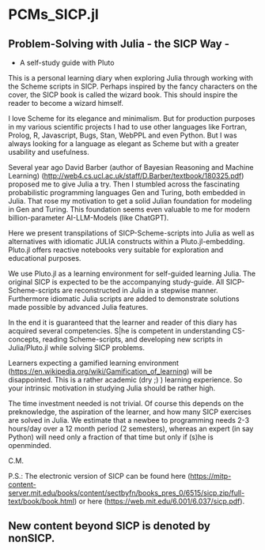 # PCMs_SICP.jl
##  Problem-Solving with Julia - the SICP Way -
- A self-study guide with Pluto

This is a personal learning diary when exploring Julia through working with the Scheme scripts in SICP.  Perhaps inspired by the fancy characters on the cover, the SICP book is called the wizard book. This should inspire the reader to become a wizard himself.

I love Scheme for its elegance and minimalism. But for production purposes in my various scientific projects I had to use other languages like Fortran, Prolog, R, Javascript, Bugs, Stan, WebPPL and even Python. But I was always looking for a language as elegant as Scheme but with a greater usability and usefulness. 

Several year ago David Barber (author of Bayesian Reasoning and Machine Learning) (http://web4.cs.ucl.ac.uk/staff/D.Barber/textbook/180325.pdf) proposed me to give Julia a try. Then I stumbled across the fascinating probabilistic programming languages Gen and Turing, both embedded in Julia. That rose my motivation to get a solid Julian foundation for modeling in Gen and Turing. This foundation seems even valuable to me for modern billion-parameter AI-LLM-Models (like ChatGPT).

Here we present transpilations of SICP-Scheme-scripts into Julia as well as alternatives with idiomatic JULIA constructs within a Pluto.jl-embedding. Pluto.jl offers reactive notebooks very suitable for exploration and educational purposes.

We use Pluto.jl as a learning environment for self-guided learning Julia. The original SICP is expected to be the accompanying study-guide. All SICP-Scheme-scripts are reconstructed in Julia in a stepwise manner. Furthermore idiomatic Julia scripts are added to demonstrate solutions made possible by advanced Julia features.

In the end it is guaranteed that the learner and reader of this diary has acquired several competencies. S|he is competent in understanding CS-concepts, reading Scheme-scripts, and developing new scripts in Julia/Pluto.jl while solving SICP problems.

Learners expecting a gamified learning environment (https://en.wikipedia.org/wiki/Gamification_of_learning) will be disappointed. This is a rather academic (dry ;) ) learning experience. So your intrinsic motivation in studying Julia should be rather high.

The time investment needed is not trivial. Of course this depends on the preknowledge, the aspiration of the learner, and how many SICP exercises are solved in Julia. We estimate that a newbee to programming needs 2-3 hours/day over a 12 month period (2 semesters), whereas an expert (in say Python) will need only a fraction of that time but only if (s)he is openminded.

C.M.

P.S.: The electronic version of SICP can be found here (https://mitp-content-server.mit.edu/books/content/sectbyfn/books_pres_0/6515/sicp.zip/full-text/book/book.html) or here (https://web.mit.edu/6.001/6.037/sicp.pdf).

New content beyond SICP is denoted by nonSICP.
- 





